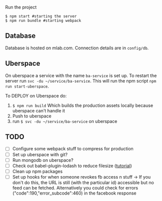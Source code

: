 Run the project

```
$ npm start #starting the server
$ npm run bundle #starting webpack
```

## Database
Database is hosted on mlab.com. Connection details are in `config/db`.

## Uberspace
On uberspace a service with the name `ba-service` is set up. To restart the server run `svc -du ~/service/ba-service`. This will run the npm script `npm run start-uberspace`. 

To DEPLOY on Uberspace do:
1. `$ npm run build` Which builds the production assets locally because uberspace can't handle it
2. Push to uberspace
3. run `$ svc -du ~/service/ba-service` on uberspace

## TODO
-[ ] Configure some webpack stuff to compress for production
-[ ] Set up uberspace with git?
-[ ] Run mongodb on uberspace?
-[ ] Check out babel-plugin-lodash to reduce filesize ([tutorial](http://knpw.rs/blog/using-lodash))
-[ ] Clean up npm packages
-[ ] Set up hooks for when someone revokes fb access n stuff
  -> If you don't do this, the URL is still (with the particular id) accessible but no feed can be fetched. Alternatively you could check for errors ("code":190,"error_subcode":460) in the facebook response